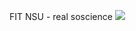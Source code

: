 FIT NSU - real soscience
<img src="https://sun6-20.userapi.com/impg/gRLJ2nNqvYP_xr8KJXiKyFWiMnAtTbQP8-0uRg/Xr-qwnYR0oc.jpg?size=1280x720&quality=95&sign=d6700a62bc04052fbed806f42ea2b08a&c_uniq_tag=-GY4InMyQVUMiOd0XC5l6VQp-Yh_iG9hT2mvahSrx5c&type=album">
